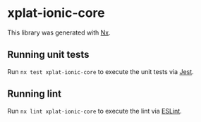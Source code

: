 # xplat-ionic-core

This library was generated with [Nx](https://nx.dev).

## Running unit tests

Run `nx test xplat-ionic-core` to execute the unit tests via [Jest](https://jestjs.io).

## Running lint

Run `nx lint xplat-ionic-core` to execute the lint via [ESLint](https://eslint.org/).
